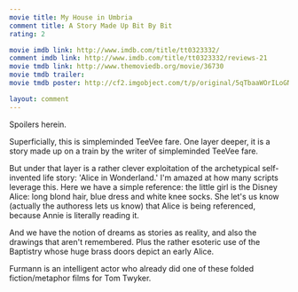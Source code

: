 ```yaml
---
movie title: My House in Umbria
comment title: A Story Made Up Bit By Bit
rating: 2

movie imdb link: http://www.imdb.com/title/tt0323332/
comment imdb link: http://www.imdb.com/title/tt0323332/reviews-21
movie tmdb link: http://www.themoviedb.org/movie/36730
movie tmdb trailer: 
movie tmdb poster: http://cf2.imgobject.com/t/p/original/5qTbaaWOrILoGNURLt4ghplghVF.jpg

layout: comment
---
```


Spoilers herein.

Superficially, this is simpleminded TeeVee fare. One layer deeper, it is a story made up on  a train by the writer of simpleminded TeeVee fare. 

But under that layer is a rather clever exploitation of the archetypical self-invented life  story: 'Alice in Wonderland.' I'm amazed at how many scripts leverage this. Here we have  a simple reference: the little girl is the Disney Alice: long blond hair, blue dress and white  knee socks. She let's us know (actually the authoress lets us know) that Alice is being  referenced, because Annie is literally reading it.

And we have the notion of dreams as stories as reality, and also the drawings that aren't  remembered. Plus the rather esoteric use of the Baptistry whose huge brass doors depict  an early Alice.

Furmann is an intelligent actor who already did one of these folded fiction/metaphor  films for Tom Twyker.